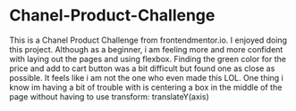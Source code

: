# Chanel-Product-Challenge


This is a Chanel Product Challenge from frontendmentor.io. I enjoyed doing this project. Although as a beginner, 
i am feeling more and more confident with laying out the pages and using flexbox. 
Finding the green color for the price and add to cart button was a bit difficult but found one as close as possible.
It feels like i am not the one who even made this LOL. 
One thing i know im having a bit of trouble with is centering a box in the middle of the page without having to use transform: translateY(axis)
